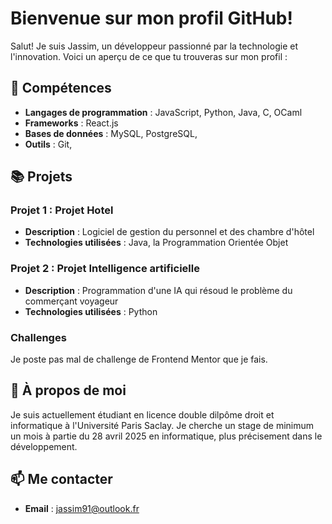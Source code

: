 # Bienvenue sur mon profil GitHub!

Salut! Je suis Jassim, un développeur passionné par la technologie et l'innovation. Voici un aperçu de ce que tu trouveras sur mon profil :

## 🌟 Compétences

- **Langages de programmation** : JavaScript, Python, Java, C, OCaml
- **Frameworks** : React.js
- **Bases de données** : MySQL, PostgreSQL,
- **Outils** : Git,

## 📚 Projets

### Projet 1 : Projet Hotel
- **Description** : Logiciel de gestion du personnel et des chambre d'hôtel
- **Technologies utilisées** : Java, la  Programmation Orientée Objet

### Projet 2 : Projet Intelligence artificielle
- **Description** : Programmation d'une IA qui résoud le problème du commerçant voyageur
- **Technologies utilisées** : Python
### Challenges
Je poste pas mal de challenge de Frontend Mentor que je fais.

## 🚀 À propos de moi
Je suis actuellement étudiant en licence double dilpôme droit et informatique à l'Université Paris Saclay. Je cherche un stage de minimum un mois à partie du 28 avril 2025 en informatique, plus précisement dans le développement.

## 📫 Me contacter

- **Email** : jassim91@outlook.fr

